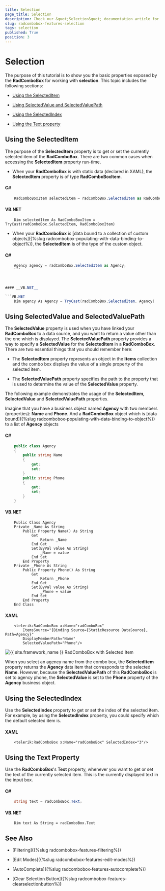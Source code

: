 ```yaml
---
title: Selection
page_title: Selection
description: Check our &quot;Selection&quot; documentation article for the RadComboBox {{ site.framework_name }} control.
slug: radcombobox-features-selection
tags: selection
published: True
position: 3
---
```


# Selection

The purpose of this tutorial is to show you the basic properties exposed by the __RadComboBox__ for working with __selection__. This topic includes the following sections:

* [Using the SelectedItem](#using-the-selecteditem)

* [Using SelectedValue and SelectedValuePath](#using-selectedvalue-and-selectedvaluepath)

* [Using the SelectedIndex](#using-the-selectedindex)

* [Using the Text property](#using-the-text-property)

## Using the SelectedItem

The purpose of the __SelectedItem__ property is to get or set the currently selected item of the __RadComboBox__. There are two common cases when accessing the __SelectedItem__ property run-time.

* When your __RadComboBox__ is with static data (declared in XAML), the __SelectedItem__ property is of type __RadComboBoxItem__.

#### __C#__

```C#
	RadComboBoxItem selectedItem = radComboBox.SelectedItem as RadComboBoxItem;
```

#### __VB.NET__

```VB.NET
	Dim selectedItem As RadComboBoxItem = TryCast(radComboBox.SelectedItem, RadComboBoxItem)
```

* When your __RadComboBox__ is [data bound to a collection of custom objects]({%slug radcombobox-populating-with-data-binding-to-object%}), the __SelectedItem__ is of the type of the custom object.

#### __C#__

```C#
	Agency agency = radComboBox.SelectedItem as Agency;
	```



#### __VB.NET__

```VB.NET
	Dim agency As Agency = TryCast(radComboBox.SelectedItem, Agency)
```

## Using SelectedValue and SelectedValuePath

The __SelectedValue__ property is used when you have linked your __RadComboBox__ to a data source, and you want to return a value other than the one which is displayed. The __SelectedValuePath__ property provides a way to specify a __SelectedValue__ for the __SelectedItem__ in a __RadComboBox__. There are two essential things that you should remember here:

* The __SelectedItem__ property represents an object in the __Items__ collection and the combo box displays the value of a single property of the selected item.

* The __SelectedValuePath__ property specifies the path to the property that is used to determine the value of the __SelectedValue__ property.

The following example demonstrates the usage of the __SelectedItem__, __SelectedValue__ and __SelectedValuePath__ properties.

Imagine that you have a business object named __Agency__ with two members (properties): __Name__ and __Phone__. And a __RadComboBox__ object which is [data bound]({%slug radcombobox-populating-with-data-binding-to-object%}) to a list of __Agency__ objects

#### __C#__

```C#
	public class Agency
	{
	    public string Name
	    {
	        get;
	        set;
	    }
	    public string Phone
	    {
	        get;
	        set;
	    }
	}
```

#### __VB.NET__

```VB.NET
	Public Class Agency
	Private _Name As String
	    Public Property Name() As String
	        Get
	            Return _Name
	        End Get
	        Set(ByVal value As String)
	            _Name = value
	        End Set
	    End Property
	Private _Phone As String
	    Public Property Phone() As String
	        Get
	            Return _Phone
	        End Get
	        Set(ByVal value As String)
	            _Phone = value
	        End Set
	    End Property
	End Class
```

#### __XAML__

```XAML
	<telerik:RadComboBox x:Name="radComboBox"
	    ItemsSource="{Binding Source={StaticResource DataSource}, Path=Agency}"
	    DisplayMemberPath="Name"
	    SelectedValuePath="Phone"/>
```

![{{ site.framework_name }} RadComboBox with Selected Item](images/RadComboBox_Features_Selection_005.png)

When you select an agency name from the combo box, the __SelectedItem__ property returns the __Agency__ data item that corresponds to the selected __Name__. However, because the __SelectedValuePath__ of this __RadComboBox__ is set to agency phone, the __SelectedValue__ is set to the __Phone__ property of the __Agency__ business object.

## Using the SelectedIndex

Use the __SelectedIndex__ property to get or set the index of the selected item. For example, by using the __SelectedIndex__ property, you could specify which the default selected item is.

#### __XAML__

```XAML
	<telerik:RadComboBox x:Name="radComboBox" SelectedIndex="3"/>
```

## Using the Text Property

Use the __RadComboBox__'s __Text__ property, whenever you want to get or set the text of the currently selected item. This is the currently displayed text in the input box.
        

#### __C#__

```C#
	string text = radComboBox.Text;
```

#### __VB.NET__

```VB.NET
	Dim text As String = radComboBox.Text
```

## See Also

 * [Filtering]({%slug radcombobox-features-filtering%})

 * [Edit Modes]({%slug radcombobox-features-edit-modes%})

 * [AutoComplete]({%slug radcombobox-features-autocomplete%})

 * [Clear Selection Button]({%slug radcombobox-features-clearselectionbutton%})

